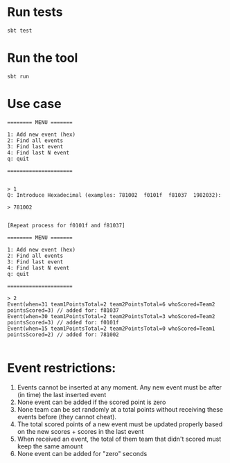 # Run tests

```
sbt test
```

# Run the tool

```
sbt run
```

# Use case

```
======== MENU =======

1: Add new event (hex)
2: Find all events
3: Find last event
4: Find last N event
q: quit

=====================


> 1
Q: Introduce Hexadecimal (examples: 781002  f0101f  f81037  1982032): 

> 781002


[Repeat process for f0101f and f81037]

======== MENU =======

1: Add new event (hex)
2: Find all events
3: Find last event
4: Find last N event
q: quit

=====================

> 2
Event(when=31 team1PointsTotal=2 team2PointsTotal=6 whoScored=Team2 pointsScored=3) // added for: f81037
Event(when=30 team1PointsTotal=2 team2PointsTotal=3 whoScored=Team2 pointsScored=3) // added for: f0101f
Event(when=15 team1PointsTotal=2 team2PointsTotal=0 whoScored=Team1 pointsScored=2) // added for: 781002


```

# Event restrictions:

1. Events cannot be inserted at any moment. Any new event must be after (in time) the last inserted event
2. None event can be added if the scored point is zero
3. None team can be set randomly at a total points without receiving these events before (they cannot cheat).
4. The total scored points of a new event must be updated properly based on the new scores + scores in the last event
5. When received an event, the total of them team that didn't scored must keep the same amount
6. None event can be added for "zero" seconds




